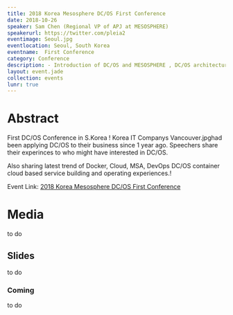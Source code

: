 ```yaml
---
title: 2018 Korea Mesosphere DC/OS First Conference
date: 2018-10-26
speaker: Sam Chen (Regional VP of APJ at MESOSPHERE)
speakerurl: https://twitter.com/pleia2
eventimage: Seoul.jpg
eventlocation: Seoul, South Korea
eventname:  First Conference
category: Conference
description: - Introduction of DC/OS and MESOSPHERE , DC/OS architecture and best practices , Customer Reference
layout: event.jade
collection: events
lunr: true
---
```


# Abstract
First DC/OS Conference in S.Korea !
Korea IT Companys Vancouver.jpghad been applying DC/OS to their business since 1 year ago.
Speechers share their experinces to who might have interested in DC/OS.

Also sharing latest trend of Docker, Cloud, MSA, DevOps
DC/OS container cloud based service building and operating experiences.!

Event Link: <a href="http://www.dcos.or.kr/conference-2018.html">2018 Korea Mesosphere DC/OS First Conference</a>

# Media
to do
## Slides
to do

### Coming
to do
